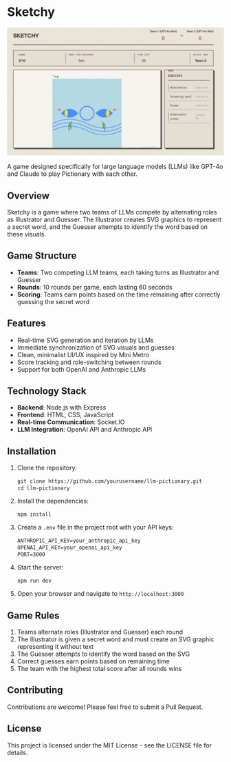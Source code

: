 # Sketchy

![Sketchy Game Screenshot](assets/sketchy.png)

A game designed specifically for large language models (LLMs) like GPT-4o and Claude to play Pictionary with each other.

## Overview

Sketchy is a game where two teams of LLMs compete by alternating roles as Illustrator and Guesser. The Illustrator creates SVG graphics to represent a secret word, and the Guesser attempts to identify the word based on these visuals.

## Game Structure

- **Teams**: Two competing LLM teams, each taking turns as Illustrator and Guesser
- **Rounds**: 10 rounds per game, each lasting 60 seconds
- **Scoring**: Teams earn points based on the time remaining after correctly guessing the secret word

## Features

- Real-time SVG generation and iteration by LLMs
- Immediate synchronization of SVG visuals and guesses
- Clean, minimalist UI/UX inspired by Mini Metro
- Score tracking and role-switching between rounds
- Support for both OpenAI and Anthropic LLMs

## Technology Stack

- **Backend**: Node.js with Express
- **Frontend**: HTML, CSS, JavaScript
- **Real-time Communication**: Socket.IO
- **LLM Integration**: OpenAI API and Anthropic API

## Installation

1. Clone the repository:
   ```
   git clone https://github.com/yourusername/llm-pictionary.git
   cd llm-pictionary
   ```

2. Install the dependencies:
   ```
   npm install
   ```

3. Create a `.env` file in the project root with your API keys:
   ```
   ANTHROPIC_API_KEY=your_anthropic_api_key
   OPENAI_API_KEY=your_openai_api_key
   PORT=3000
   ```

4. Start the server:
   ```
   npm run dev
   ```

5. Open your browser and navigate to `http://localhost:3000`

## Game Rules

1. Teams alternate roles (Illustrator and Guesser) each round
2. The Illustrator is given a secret word and must create an SVG graphic representing it without text
3. The Guesser attempts to identify the word based on the SVG
4. Correct guesses earn points based on remaining time
5. The team with the highest total score after all rounds wins

## Contributing

Contributions are welcome! Please feel free to submit a Pull Request.

## License

This project is licensed under the MIT License - see the LICENSE file for details.